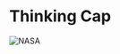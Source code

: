 # Thinking Cap

![NASA](https://svs.gsfc.nasa.gov/vis/a000000/a004800/a004890/geocarb_4k_FINAL_STILL.4336.jpg)
